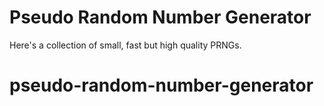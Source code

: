 # Pseudo Random Number Generator

Here's a collection of small, fast but high quality PRNGs.


# pseudo-random-number-generator
